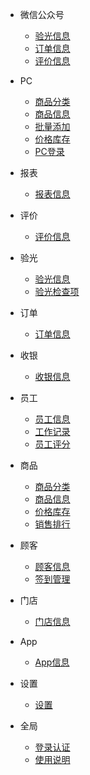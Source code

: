 - 微信公众号
    - [验光信息](/微信/验光信息.md)
    - [订单信息](/微信/订单信息.md)
    - [评价信息](/微信/评价信息.md)

- PC
    - [商品分类](/PC/商品分类.md)
    - [商品信息](/PC/商品信息.md)
    - [批量添加](/PC/批量添加.md)
    - [价格库存](/PC/价格库存.md)
    - [PC登录](/PC/登录.md)

- 报表
    - [报表信息](/报表/报表信息.md)

- 评价
    - [评价信息](/评价/评价信息.md)

- 验光
    - [验光信息](/验光/验光信息.md)
    - [验光检查项](/验光/验光检查项.md)

- 订单
    - [订单信息](/订单/订单信息.md)

- 收银
    - [收银信息](/收银/收银信息.md)

- 员工
    - [员工信息](/员工/员工信息.md)
    - [工作记录](/员工/工作记录.md)
    - [员工评分](/员工/员工评分.md)

- 商品
    - [商品分类](/商品/商品分类.md)
    - [商品信息](/商品/商品信息.md)
    - [价格库存](/商品/价格库存.md)
    - [销售排行](/商品/销售排行.md)

- 顾客
    - [顾客信息](/顾客/顾客信息.md)
    - [签到管理](/顾客/签到管理.md)

- 门店
    - [门店信息](/门店/门店信息.md)

- App
    - [App信息](/App/App信息.md)

- 设置
    - [设置](/设置/设置项.md)

- 全局
    - [登录认证](/全局/登录认证.md)
    - [使用说明](/全局/使用说明.md)